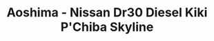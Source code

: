 ---
layout: product
title: "Aoshima - Nissan Dr30 Diesel Kiki P'Chiba Skyline"
price: "TBA" 
desc: "N/A"
img_path: "/assets/img/AO42830.webp"
brand: "N/A"
available: false
special_offer: false
new: false
soon: false
cat: "010000"
subcat: "013700"
subsubcat: "0N/A"
sifra: "AO42830"
popular: false
spec: false
---